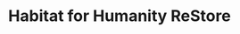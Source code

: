 ---
title: "Habitat for Humanity ReStore"
url: /syracuse/habitat-for-humanity-restore/
shop: Gebrauchtwaren
---